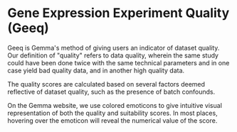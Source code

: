 # Gene Expression Experiment Quality (Geeq)

Geeq is Gemma's method of giving users an indicator of dataset quality. Our definition of "quality" refers to data quality, wherein the same study could have been done twice with the same technical parameters and in one case yield bad quality data, and in another high quality data.

The quality scores are calculated based on several factors deemed reflective of dataset quality, such as the presence of batch confounds.

On the Gemma website, we use colored emoticons to give intuitive visual representation of both the quality and suitability scores. In most places, hovering over the emoticon will reveal the numerical value of the score. 

